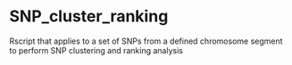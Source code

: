 # SNP_cluster_ranking
Rscript that applies to a set of SNPs from a defined chromosome segment to perform SNP clustering and ranking analysis
